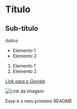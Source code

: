 # Título

## Sub-título

*italico*

- Elemento 1
- Elemento 2


1) Elemento 1
2) Elemento 2

[Link para o Google](https://google.com)

![Link da Imagem](https://git-scm.com/images/about/branches@2x.png)

Esse é o meu primeiro README